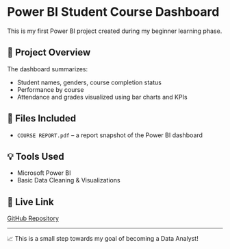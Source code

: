 
# Power BI Student Course Dashboard

This is my first Power BI project created during my beginner learning phase.

## 📌 Project Overview
The dashboard summarizes:
- Student names, genders, course completion status
- Performance by course
- Attendance and grades visualized using bar charts and KPIs

## 📁 Files Included
- `COURSE REPORT.pdf` – a report snapshot of the Power BI dashboard

## 💡 Tools Used
- Microsoft Power BI
- Basic Data Cleaning & Visualizations

## 🔗 Live Link
[GitHub Repository](https://github.com/Geetha22002/Power-BI-Student-Course-Dashboard)

---
📈 This is a small step towards my goal of becoming a Data Analyst!
